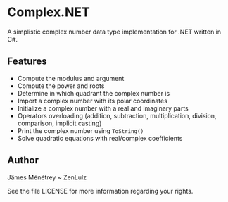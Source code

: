 Complex.NET
===========
A simplistic complex number data type implementation for .NET written in C#.

Features
--------
- Compute the modulus and argument
- Compute the power and roots
- Determine in which quadrant the complex number is
- Import a complex number with its polar coordinates
- Initialize a complex number with a real and imaginary parts
- Operators overloading (addition, subtraction, multiplication, division, comparison, implicit casting)
- Print the complex number using ``ToString()``
- Solve quadratic equations with real/complex coefficients

Author
------
Jämes Ménétrey ~ ZenLulz

See the file LICENSE for more information regarding your rights.